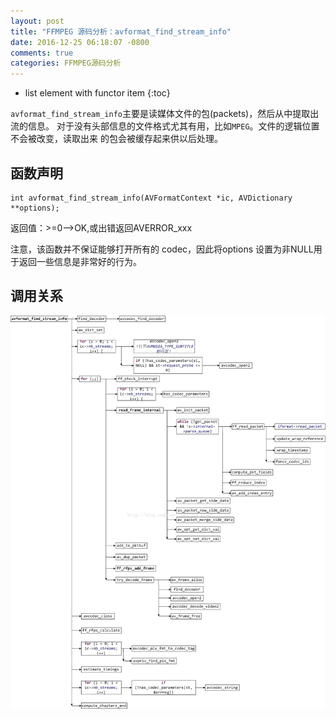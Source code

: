 ```yaml
---
layout: post
title: "FFMPEG 源码分析：avformat_find_stream_info"
date: 2016-12-25 06:18:07 -0800
comments: true
categories: FFMPEG源码分析
---
```


* list element with functor item
{:toc}

`avformat_find_stream_info`主要是读媒体文件的包(packets)，然后从中提取出流的信息。
对于没有头部信息的文件格式尤其有用，比如`MPEG`。文件的逻辑位置不会被改变，读取出来
的包会被缓存起来供以后处理。  

<!--more-->

## 函数声明

```
int avformat_find_stream_info(AVFormatContext *ic, AVDictionary **options);
```
返回值：>=0-->OK,或出错返回AVERROR_xxx

注意，该函数并不保证能够打开所有的 codec，因此将options 设置为非NULL用于返回一些信息是非常好的行为。  

## 调用关系

<img src="/images/avformat_find_stream_info/avformat_find_stream_info.png">

